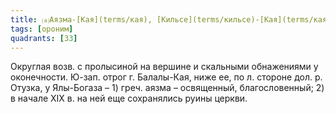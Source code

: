 ```yaml
---
title: ⒜Аязма-[Кая](terms/кая), [Кильсе](terms/кильсе)-[Кая](terms/кая)⒵
tags: [ороним]
quadrants: [З3]
---
```


Округлая возв. с пролысиной на вершине и скальными обнажениями у оконечности.
Ю-зап. отрог г. Балалы-Кая, ниже ее, по л. стороне дол. р. Отузка, у Ялы-Богаза
– 1) греч. аязма – освященный, благословенный; 2) в начале ХIХ в. на ней еще
сохранялись руины церкви.
